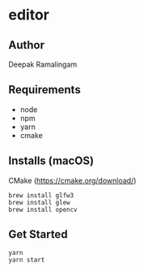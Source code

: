 # editor

## Author

Deepak Ramalingam

## Requirements

- node
- npm
- yarn
- cmake

## Installs (macOS)

CMake (https://cmake.org/download/)

```
brew install glfw3
brew install glew
brew install opencv
```

## Get Started

```
yarn
yarn start
```
